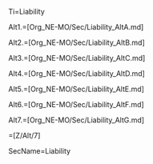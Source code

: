 Ti=Liability

Alt1.=[Org_NE-MO/Sec/Liability_AltA.md]

Alt2.=[Org_NE-MO/Sec/Liability_AltB.md]

Alt3.=[Org_NE-MO/Sec/Liability_AltC.md]

Alt4.=[Org_NE-MO/Sec/Liability_AltD.md]

Alt5.=[Org_NE-MO/Sec/Liability_AltE.md]

Alt6.=[Org_NE-MO/Sec/Liability_AltF.md]

Alt7.=[Org_NE-MO/Sec/Liability_AltG.md]

=[Z/Alt/7]

SecName=Liability

